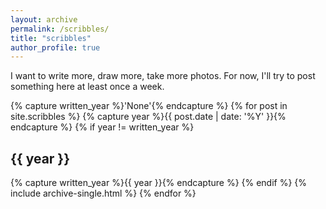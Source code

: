```yaml
---
layout: archive
permalink: /scribbles/
title: "scribbles"
author_profile: true
---
```


I want to write more, draw more, take more photos. For now, I'll try to post something here at least once a week. 

{% capture written_year %}'None'{% endcapture %}
{% for post in site.scribbles %}
  {% capture year %}{{ post.date | date: '%Y' }}{% endcapture %}
  {% if year != written_year %}
    <h2 id="{{ year | slugify }}" class="archive_subtitle">{{ year }}</h2>
    {% capture written_year %}{{ year }}{% endcapture %}
  {% endif %}
  {% include archive-single.html %}
{% endfor %}
